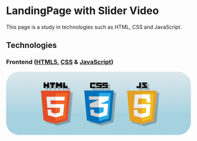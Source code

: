 # LandingPage with Slider Video

This page is a study in technologies such as HTML, CSS and JavaScript.

## Technologies
### Frontend ([HTML5](https://developer.mozilla.org/en-US/docs/Learn/HTML), [CSS](https://developer.mozilla.org/en-US/docs/Learn/CSS) & [JavaScript](https://developer.mozilla.org/en-US/docs/Learn/JavaScript))

![image](https://github.com/willmarchi01/landing-page-sliderVideo/blob/main/midia/img/technologies.png)
